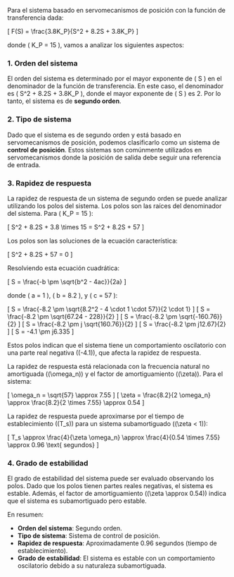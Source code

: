Para el sistema basado en servomecanismos de posición con la función de transferencia dada:

\[ F(S) = \frac{3.8K_P}{S^2 + 8.2S + 3.8K_P} \]

donde \( K_P = 15 \), vamos a analizar los siguientes aspectos:

### 1. Orden del sistema
El orden del sistema es determinado por el mayor exponente de \( S \) en el denominador de la función de transferencia. En este caso, el denominador es \( S^2 + 8.2S + 3.8K_P \), donde el mayor exponente de \( S \) es 2. Por lo tanto, el sistema es de **segundo orden**.

### 2. Tipo de sistema
Dado que el sistema es de segundo orden y está basado en servomecanismos de posición, podemos clasificarlo como un sistema de **control de posición**. Estos sistemas son comúnmente utilizados en servomecanismos donde la posición de salida debe seguir una referencia de entrada.

### 3. Rapidez de respuesta
La rapidez de respuesta de un sistema de segundo orden se puede analizar utilizando los polos del sistema. Los polos son las raíces del denominador del sistema. Para \( K_P = 15 \):

\[ S^2 + 8.2S + 3.8 \times 15 = S^2 + 8.2S + 57 \]

Los polos son las soluciones de la ecuación característica:

\[ S^2 + 8.2S + 57 = 0 \]

Resolviendo esta ecuación cuadrática:

\[ S = \frac{-b \pm \sqrt{b^2 - 4ac}}{2a} \]

donde \( a = 1 \), \( b = 8.2 \), y \( c = 57 \):

\[ S = \frac{-8.2 \pm \sqrt{8.2^2 - 4 \cdot 1 \cdot 57}}{2 \cdot 1} \]
\[ S = \frac{-8.2 \pm \sqrt{67.24 - 228}}{2} \]
\[ S = \frac{-8.2 \pm \sqrt{-160.76}}{2} \]
\[ S = \frac{-8.2 \pm j \sqrt{160.76}}{2} \]
\[ S = \frac{-8.2 \pm j12.67}{2} \]
\[ S = -4.1 \pm j6.335 \]

Estos polos indican que el sistema tiene un comportamiento oscilatorio con una parte real negativa (\(-4.1\)), que afecta la rapidez de respuesta.

La rapidez de respuesta está relacionada con la frecuencia natural no amortiguada (\(\omega_n\)) y el factor de amortiguamiento (\(\zeta\)). Para el sistema:

\[ \omega_n = \sqrt{57} \approx 7.55 \]
\[ \zeta = \frac{8.2}{2 \omega_n} \approx \frac{8.2}{2 \times 7.55} \approx 0.54 \]

La rapidez de respuesta puede aproximarse por el tiempo de establecimiento (\(T_s\)) para un sistema subamortiguado (\(\zeta < 1\)):

\[ T_s \approx \frac{4}{\zeta \omega_n} \approx \frac{4}{0.54 \times 7.55} \approx 0.96 \text{ segundos} \]

### 4. Grado de estabilidad
El grado de estabilidad del sistema puede ser evaluado observando los polos. Dado que los polos tienen partes reales negativas, el sistema es estable. Además, el factor de amortiguamiento (\(\zeta \approx 0.54\)) indica que el sistema es subamortiguado pero estable.

En resumen:
- **Orden del sistema**: Segundo orden.
- **Tipo de sistema**: Sistema de control de posición.
- **Rapidez de respuesta**: Aproximadamente 0.96 segundos (tiempo de establecimiento).
- **Grado de estabilidad**: El sistema es estable con un comportamiento oscilatorio debido a su naturaleza subamortiguada.
